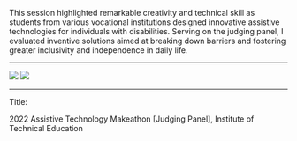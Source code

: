 This session highlighted remarkable creativity and technical skill as students from various vocational institutions designed innovative assistive technologies for individuals with disabilities. Serving on the judging panel, I evaluated inventive solutions aimed at breaking down barriers and fostering greater inclusivity and independence in daily life.

---

![](sn001.jpg)
![](sn002.jpg)

---

Title:

2022 Assistive Technology Makeathon [Judging Panel], Institute of Technical Education
